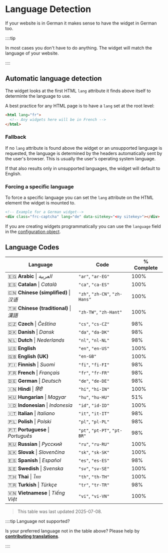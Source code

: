 # Language Detection

If your website is in German it makes sense to have the widget in German too.

::::tip

In most cases you don't have to do anything. The widget will match the language of your website.

::::

## Automatic language detection

The widget looks at the first HTML `lang` attribute it finds above itself to determinte the language to use.

A best practice for any HTML page is to have a `lang` set at the root level:

```html
<html lang="fr">
  <!-- Any widgets here will be in French -->
</html>
```

### Fallback

If no `lang` attribute is found above the widget or an unsupported language is requested, the language is determined by the headers automatically sent by the user's browser. This is usually the user's operating system language.

If that also results only in unsupported languages, the widget will default to English.

### Forcing a specific language

To force a specific language you can set the `lang` attribute on the HTML element the widget is mounted to.

```html
<!-- Example for a German widget-->
<div class="frc-captcha" lang="de" data-sitekey="<my sitekey>"></div>
```

If you are creating widgets programmatically you can use the `language` field in the [configuration object](../sdk/reference/sdk.createwidgetoptions.md).

## Language Codes

| Language | Code  | % Complete              |
|----------|-------|-------------------------|
| 🇪🇬 **Arabic** \| *العربية* | `"ar"`, `"ar-EG"`| 100% |
| 🇪🇸 **Catalan** \| *Català* | `"ca"`, `"ca-ES"`| 100% |
| 🇨🇳 **Chinese (simplified)** \| *汉语* | `"zh"`, `"zh-CN"`, `"zh-Hans"`| 100% |
| 🇹🇼 **Chinese (traditional)** \| *漢語* |`"zh-TW"`, `"zh-Hant"`| 100% |
| 🇨🇿 **Czech** \| *Čeština* | `"cs"`, `"cs-CZ"`| 98% |
| 🇩🇰 **Danish** \| *Dansk* | `"da"`, `"da-DK"`| 98% |
| 🇳🇱 **Dutch** \| *Nederlands* | `"nl"`, `"nl-NL"`| 98% |
| 🇺🇸 **English** | `"en"`, `"en-US"`| 100% |
| 🇬🇧 **English (UK)** |`"en-GB"`| 100% |
| 🇫🇮 **Finnish** \| *Suomi* | `"fi"`, `"fi-FI"`| 98% |
| 🇫🇷 **French** \| *Français* | `"fr"`, `"fr-FR"`| 98% |
| 🇩🇪 **German** \| *Deutsch* | `"de"`, `"de-DE"`| 98% |
| 🇮🇳 **Hindi** \| *हिंदी* | `"hi"`, `"hi-IN"`| 100% |
| 🇭🇺 **Hungarian** \| *Magyar* | `"hu"`, `"hu-HU"`| 51% |
| 🇮🇩 **Indonesian** \| *Indonesia* | `"id"`, `"id-ID"`| 100% |
| 🇮🇹 **Italian** \| *Italiano* | `"it"`, `"it-IT"`| 98% |
| 🇵🇱 **Polish** \| *Polski* | `"pl"`, `"pl-PL"`| 98% |
| 🇵🇹 **Portuguese** \| *Português* | `"pt"`, `"pt-PT"`, `"pt-BR"`| 98% |
| 🇷🇺 **Russian** \| *Русский* | `"ru"`, `"ru-RU"`| 100% |
| 🇸🇰 **Slovak** \| *Slovenčina* | `"sk"`, `"sk-SK"`| 100% |
| 🇪🇸 **Spanish** \| *Español* | `"es"`, `"es-ES"`| 98% |
| 🇸🇪 **Swedish** \| *Svenska* | `"sv"`, `"sv-SE"`| 100% |
| 🇹🇭 **Thai** \| *ไทย* | `"th"`, `"th-TH"`| 100% |
| 🇹🇷 **Turkish** \| *Türkçe* | `"tr"`, `"tr-TR"`| 98% |
| 🇻🇳 **Vietnamese** \| *Tiếng Việt* | `"vi"`, `"vi-VN"`| 100% |

> This table was last updated 2025-07-08.

::::tip Language not supported?

Is your preferred language not in the table above? Please help by [**contributing translations**](https://poeditor.com/join/project/lrdZQ5Uk6D).

::::
